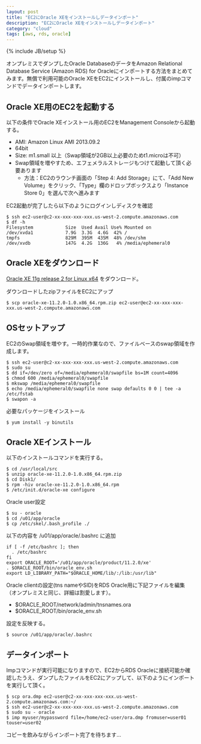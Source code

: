 ```yaml
---
layout: post
title: "EC2にOracle XEをインストールしデータインポート"
description: "EC2にOracle XEをインストールしデータインポート"
category: "cloud"
tags: [aws, rds, oracle]
---
```

{% include JB/setup %}

オンプレミスでダンプしたOracle DatabaseのデータをAmazon Relational Database Service (Amazon RDS) for Oracleにインポートする方法をまとめてみます。無償で利用可能のOracle XEをEC2にインストールし、付属のimpコマンドでデータインポートします。

## Oracle XE用のEC2を起動する

以下の条件でOracle XEインストール用のEC2をManagement Consoleから起動する。

- AMI: Amazon Linux AMI 2013.09.2
- 64bit
- Size: m1.small 以上（Swap領域が2GB以上必要のためt1.microは不可）
- Swap領域を増やすため、エフェメラルストレージもつけて起動して頂く必要あります
  - 方法：EC2のラウンチ画面の「Step 4: Add Storage」にて、「Add New Volume」をクリック、「Type」欄のドロップボックスより「Instance Store 0」を選んで次へ進みます


EC2起動が完了したら以下のようにログインしディスクを確認

    $ ssh ec2-user@c2-xx-xxx-xxx-xxx.us-west-2.compute.amazonaws.com
    $ df -h
    Filesystem            Size  Used Avail Use% Mounted on
    /dev/xvda1            7.9G  3.3G  4.6G  42% /
    tmpfs                 829M  395M  435M  48% /dev/shm
    /dev/xvdb             147G  4.2G  136G   4% /media/ephemeral0


## Oracle XEをダウンロード
[Oracle XE 11g release 2 for Linux x64](http://www.oracle.com/technetwork/jp/products/express-edition/downloads/index.html) をダウンロード。

ダウンロードしたzipファイルをEC2にアップ

    $ scp oracle-xe-11.2.0-1.0.x86_64.rpm.zip ec2-user@ec2-xx-xxx-xxx-xxx.us-west-2.compute.amazonaws.com


## OSセットアップ
EC2のSwap領域を増やす。一時的作業なので、ファイルベースのswap領域を作成します。

    $ ssh ec2-user@c2-xx-xxx-xxx-xxx.us-west-2.compute.amazonaws.com
    $ sudo su
    $ dd if=/dev/zero of=/media/ephemeral0/swapfile bs=1M count=4096
    $ chmod 600 /media/ephemeral0/swapfile
    $ mkswap /media/ephemeral0/swapfile
    $ echo /media/ephemeral0/swapfile none swap defaults 0 0 | tee -a /etc/fstab
    $ swapon -a


必要なパッケージをインストール

    $ yum install -y binutils


## Oracle XEインストール

以下のインストールコマンドを実行する。

    $ cd /usr/local/src
    $ unzip oracle-xe-11.2.0-1.0.x86_64.rpm.zip
    $ cd Disk1/
    $ rpm -hiv oracle-xe-11.2.0-1.0.x86_64.rpm
    $ /etc/init.d/oracle-xe configure

Oracle user設定

    $ su - oracle
    $ cd /u01/app/oracle
    $ cp /etc/skel/.bash_profile ./

以下の内容を /u01/app/oracle/.bashrc に追加

    if [ -f /etc/bashrc ]; then
      . /etc/bashrc
    fi
    export ORACLE_ROOT='/u01/app/oracle/product/11.2.0/xe'
    . $ORACLE_ROOT/bin/oracle_env.sh
    export LD_LIBRARY_PATH="$ORACLE_HOME/lib/:/lib:/usr/lib"

Oracle clientの設定(tns nameやSID)をRDS Oracle用に下記ファイルを編集（オンプレミスと同じ、詳細は割愛します）。

- $ORACLE_ROOT/network/admin/tnsnames.ora
- $ORACLE_ROOT/bin/oracle_env.sh

設定を反映する。

    $ source /u01/app/oracle/.bashrc

## データインポート

Impコマンドが実行可能になりますので、EC2からRDS Oracleに接続可能か確認したうえ、ダンプしたファイルをEC2にアップして、以下のようにインポートを実行して頂く。

    $ scp ora.dmp ec2-user@c2-xx-xxx-xxx-xxx.us-west-2.compute.amazonaws.com:~/
    $ ssh ec2-user@c2-xx-xxx-xxx-xxx.us-west-2.compute.amazonaws.com
    $ sudo su - oracle
    $ imp myuser/mypassword file=/home/ec2-user/ora.dmp fromuser=user01 touser=user02

コピーを飲みながらインポート完了を待ちます…